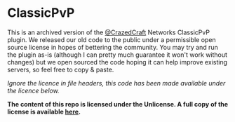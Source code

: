 ClassicPvP
===================

This is an archived version of the [@CrazedCraft](https://twitter.com/CrazedCraft) Networks ClassicPvP plugin. We released our old code to the public
under a permissible open source license in hopes of bettering the community. You may try and run the plugin as-is (although I can pretty much guarantee
it won't work without changes) but we open sourced the code hoping it can help improve existing servers, so feel free to copy & paste.

_Ignore the licence in file headers, this code has been made available under the licence below._

__The content of this repo is licensed under the Unlicense. A full copy of the license is available [here](LICENSE).__
